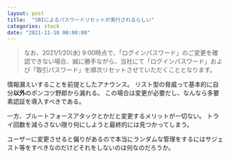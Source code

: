 ```yaml
---
layout: post
title:  "SBIによるパスワードリセットが実行されるらしい"
categories: stock
date: "2021-11-18 00:00:00"
---
```


> なお、2021/1/20(水) 9:00時点で、「ログインパスワード」のご変更を確認できない場合、誠に勝手ながら、当社にて「ログインパスワード」および「取引パスワード」を順次リセットさせていただくこととなります。

情報漏えいすることを前提としたアナウンス。
リスト型の脅威って基本的に自分**以外**のポンコツ野郎から漏れる。
この場合は変更が必要だし、なんなら多要素認証を導入すべきである。

一方、ブルートフォースアタックとかだと変更するメリットが一切ない。
トライ回数を減らさない限り何にしようと最終的には見つかってしまう。

ユーザーに変更させると偏りがあるので本当にランダムな管理をするにはサジェスト等をすべきなのだけどそれをしないのは何なのだろうか。

